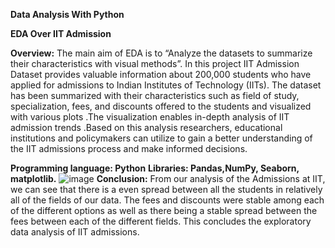 **Data Analysis With Python**

**EDA Over IIT Admission**

**Overview:**
The main aim of EDA is to “Analyze the datasets to summarize their characteristics with visual methods”. In this project IIT Admission Dataset  provides valuable information about 200,000 students who have applied for admissions to Indian Institutes of Technology (IITs). The dataset has been summarized with their characteristics such as  field of study, specialization, fees, and discounts offered to the students and visualized with various plots .The visualization enables in-depth analysis of IIT admission trends .Based on this analysis researchers, educational institutions and policymakers can utilize to gain a better understanding of the IIT admissions process and make informed decisions.

**Programming language: Python**
**Libraries: Pandas,NumPy, Seaborn, matplotlib.**
![image](https://github.com/savitach/EDA-Project/assets/93324249/6a57dd92-5bd4-4968-87c9-b6989b6e9416)
**Conclusion:**
From our analysis of the Admissions at IIT, we can see that there is a even spread between all the students in relatively all of the fields of our data. The fees and discounts were stable among each of the different options as well as there being a stable spread between the fees between each of the different fields. This concludes the exploratory data analysis of IIT admissions.

